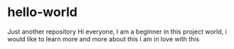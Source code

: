 # hello-world
Just another repository
 Hi everyone, 
I am a beginner in this project world, i would like to learn more and more about this
 I am in love with this
